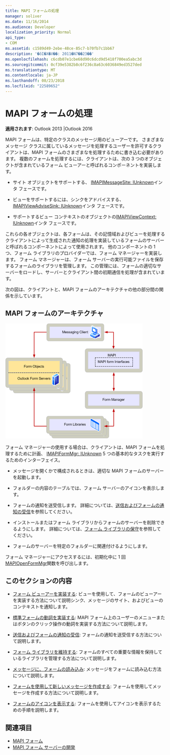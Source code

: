 ```yaml
---
title: MAPI フォームの処理
manager: soliver
ms.date: 11/16/2014
ms.audience: Developer
localization_priority: Normal
api_type:
- COM
ms.assetid: c1589d49-2ebe-48ce-85c7-b70fb7c1bb67
description: '�ŏI�X�V��: 2011�N7��23��'
ms.openlocfilehash: c6cdb07e1cbe68d90c6dcd9d5418f700ea5abc3d
ms.sourcegitcommit: 0cf39e5382b8c6f236c8a63c6036849ed3527ded
ms.translationtype: MT
ms.contentlocale: ja-JP
ms.lasthandoff: 08/23/2018
ms.locfileid: "22589652"
---
```

# <a name="handling-mapi-forms"></a>MAPI フォームの処理

**適用されます**: Outlook 2013 |Outlook 2016 
  
MAPI フォームは、特定のクラスのメッセージ用のビューアーです。 さまざまなメッセージ クラスに属しているメッセージを処理するユーザーを許可するクライアントは、MAPI フォームのさまざまなを処理するために書き込む必要があります。 複数のフォームを処理するには、クライアントは、次の 3 つのオブジェクトが含まれているフォーム ビューアーと呼ばれるコンポーネントを実装します。
  
- サイト オブジェクトをサポートする、 [IMAPIMessageSite: IUnknown](imapimessagesiteiunknown.md)インタ フェースです。 
    
- ビューをサポートするには、シンクをアドバイスする、 [IMAPIViewAdviseSink: IUnknown](imapiviewadvisesinkiunknown.md)インタ フェースです。 
    
- サポートするビュー コンテキストのオブジェクトの[IMAPIViewContext: IUnknown](imapiviewcontextiunknown.md)インタ フェースです。 
    
これらの各オブジェクトは、各フォームは、その記憶域およびビューを処理するクライアントによって生成された通知の処理を実装しているフォームのサーバーと呼ばれるコンポーネントによって使用されます。 他のコンポーネントの 1 つ、フォーム ライブラリのプロバイダーでは、フォーム マネージャーを実装します。 フォーム マネージャーは、フォーム サーバーの実行可能ファイルを保存するフォームのライブラリを管理します。 この管理には、フォームの適切なサーバーをロードし、サーバーとクライアント間の初期通信を処理が含まれています。
  
次の図は、クライアントと、MAPI フォームのアーキテクチャの他の部分間の関係を示しています。
  
## <a name="mapi-form-architecture"></a>MAPI フォームのアーキテクチャ
  
![MAPI フォームのアーキテクチャ](media/forms01.gif "MAPI フォームのアーキテクチャ")
  
フォーム マネージャーの使用する場合は、クライアントは、MAPI フォームを処理するために計画、 [IMAPIFormMgr: IUnknown](imapiformmgriunknown.md) 5 つの基本的なタスクを実行するためのインターフェイス。 
  
- メッセージを開くかで構成されるときは、適切な MAPI フォームのサーバーを起動します。
    
- フォルダーの内容のテーブルでは、フォーム サーバーのアイコンを表示します。
    
- フォームの通知を送受信します。 詳細については、[送信およびフォームの通知の受信](sending-and-receiving-form-notifications.md)を参照してください。
    
- インストールまたはフォーム ライブラリからフォームのサーバーを削除できるようにします。 詳細については、[フォーム ライブラリの保守](maintaining-a-form-library.md)を参照してください。
    
- フォームのサーバーを特定のフォルダーに関連付けるようにします。
    
フォーム マネージャーにアクセスするには、初期化中に 1 回[MAPIOpenFormMgr](mapiopenformmgr.md)関数を呼び出します。 
  
## <a name="in-this-section"></a>このセクションの内容

- [フォーム ビューアーを実装する](implementing-a-form-viewer.md): ビューを使用して、フォームのビューアーを実装する方法について説明シンク、メッセージのサイト、およびビューのコンテキストを通知します。
    
- [標準フォームの動詞を実装する](implementing-standard-form-verbs.md): MAPI フォーム上のユーザーのメニューまたはボタンのクリック操作の動詞を実装する方法について説明します。
    
- [送信およびフォームの通知の受信](sending-and-receiving-form-notifications.md): フォームの通知を送受信する方法について説明します。
    
- [フォーム ライブラリを維持する](maintaining-a-form-library.md): フォームのすべての重要な情報を保持しているライブラリを管理する方法について説明します。
    
- [メッセージに、フォームの読み込み](loading-a-message-into-a-form.md): メッセージをフォームに読み込む方法について説明します。
    
- [フォームを使用して新しいメッセージを作成する](composing-a-new-message-by-using-a-form.md): フォームを使用してメッセージを作成する方法について説明します。
    
- [フォームのアイコンを表示する](displaying-form-icons.md): フォームを使用してアイコンを表示するための手順を説明します。
    
## <a name="see-also"></a>関連項目

- [MAPI フォーム](mapi-forms.md)
- [MAPI フォーム サーバーの開発](developing-mapi-form-servers.md)

